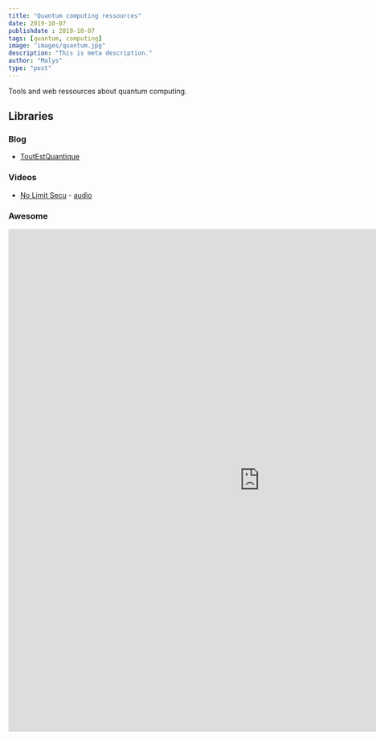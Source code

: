 ```yaml
---
title: "Quantum computing ressources"
date: 2019-10-07
publishdate : 2019-10-07
tags: [quantum, computing]
image: "images/quantum.jpg"
description: "This is meta description."
author: "Malys"
type: "post"
---
```


Tools and web ressources about quantum computing.

## Libraries

### Blog

* [ToutEstQuantique](http://toutestquantique.fr/)

### Videos

* [No Limit Secu](https://www.nolimitsecu.fr/informatique-quantique/) - [audio](https://www.nolimitsecu.fr/wp-content/uploads/NoLimistSecu-Informatique-Quantique-avec-Renaud-Lifchitz.mp3)


### Awesome

<iframe  style="border: 0; width: 1000px; height: 1000px;" src="https://awesomelists.top/#/repos/desireevl/awesome-quantum-computing"></iframe>


